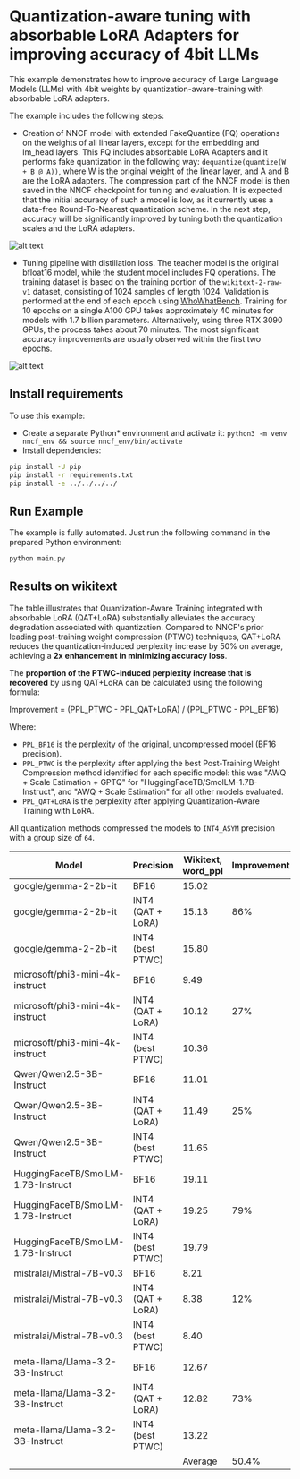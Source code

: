 # Quantization-aware tuning with absorbable LoRA Adapters for improving accuracy of 4bit LLMs

This example demonstrates how to improve accuracy of Large Language Models (LLMs) with 4bit weights by
quantization-aware-training with absorbable LoRA adapters.

The example includes the following steps:

- Creation of NNCF model with extended FakeQuantize (FQ) operations on the weights of all linear layers,
except for the embedding and lm_head layers. This FQ includes absorbable LoRA Adapters and it performs fake quantization
in the following way: `dequantize(quantize(W + B @ A))`, where W is the original weight of the linear layer,
and A and B are the LoRA adapters. The compression part of the NNCF model is then saved in the NNCF checkpoint for
tuning and evaluation. It is expected that the initial accuracy of such a model is low, as it currently uses
a data-free Round-To-Nearest quantization scheme. In the next step, accuracy will be significantly improved by tuning
both the quantization scales and the LoRA adapters.

![alt text](/examples/llm_compression/torch/qat_with_lora/pics/absorbable_lora_adapters.png)

- Tuning pipeline with distillation loss. The teacher model is the original bfloat16 model, while the student model
includes FQ operations. The training dataset is based on the training portion of the `wikitext-2-raw-v1` dataset,
consisting of 1024 samples of length 1024. Validation is performed at the end of each epoch using
[WhoWhatBench](https://github.com/openvinotoolkit/openvino.genai/tree/master/tools/who_what_benchmark).
Training for 10 epochs on a single A100 GPU takes approximately 40 minutes for models with 1.7 billion parameters.
Alternatively, using three RTX 3090 GPUs, the process takes about 70 minutes.
The most significant accuracy improvements are usually observed within the first two epochs.

![alt text](/examples/llm_compression/torch/qat_with_lora/pics/training_pipeline.png)

## Install requirements

To use this example:

- Create a separate Python* environment and activate it: `python3 -m venv nncf_env && source nncf_env/bin/activate`
- Install dependencies:

```bash
pip install -U pip
pip install -r requirements.txt
pip install -e ../../../../
```

## Run Example

The example is fully automated. Just run the following command in the prepared Python environment:

```bash
python main.py
```

## Results on wikitext

The table illustrates that Quantization-Aware Training integrated with absorbable LoRA (QAT+LoRA) substantially
alleviates the accuracy degradation associated with quantization. Compared to NNCF's prior leading
post-training weight compression (PTWC) techniques, QAT+LoRA reduces the quantization-induced perplexity
increase by 50% on average, achieving a **2x enhancement in minimizing accuracy loss**.

The **proportion of the PTWC-induced perplexity increase that is recovered** by using QAT+LoRA can be calculated
using the following formula:

Improvement = (PPL_PTWC - PPL_QAT+LoRA) / (PPL_PTWC - PPL_BF16)

Where:

- `PPL_BF16` is the perplexity of the original, uncompressed model (BF16 precision).
- `PPL_PTWC` is the perplexity after applying the best Post-Training Weight Compression method identified
for each specific model: this was "AWQ + Scale Estimation + GPTQ" for "HuggingFaceTB/SmolLM-1.7B-Instruct",
and "AWQ + Scale Estimation" for all other models evaluated.
- `PPL_QAT+LoRA` is the perplexity after applying Quantization-Aware Training with LoRA.

All quantization methods compressed the models to `INT4_ASYM` precision with a group size of `64`.

| Model                              | Precision         | Wikitext,<br>word_ppl | Improvement |
|------------------------------------|-------------------|-----------------------|-------------|
| google/gemma-2-2b-it               | BF16              | 15.02                 |             |
| google/gemma-2-2b-it               | INT4 (QAT + LoRA) | 15.13                 | 86%         |
| google/gemma-2-2b-it               | INT4 (best PTWC)  | 15.80                 |             |
| microsoft/phi3-mini-4k-instruct    | BF16              | 9.49                  |             |
| microsoft/phi3-mini-4k-instruct    | INT4 (QAT + LoRA) | 10.12                 | 27%         |
| microsoft/phi3-mini-4k-instruct    | INT4 (best PTWC)  | 10.36                 |             |
| Qwen/Qwen2.5-3B-Instruct           | BF16              | 11.01                 |             |
| Qwen/Qwen2.5-3B-Instruct           | INT4 (QAT + LoRA) | 11.49                 | 25%         |
| Qwen/Qwen2.5-3B-Instruct           | INT4 (best PTWC)  | 11.65                 |             |
| HuggingFaceTB/SmolLM-1.7B-Instruct | BF16              | 19.11                 |             |
| HuggingFaceTB/SmolLM-1.7B-Instruct | INT4 (QAT + LoRA) | 19.25                 | 79%         |
| HuggingFaceTB/SmolLM-1.7B-Instruct | INT4 (best PTWC)  | 19.79                 |             |
| mistralai/Mistral-7B-v0.3          | BF16              | 8.21                  |             |
| mistralai/Mistral-7B-v0.3          | INT4 (QAT + LoRA) | 8.38                  | 12%         |
| mistralai/Mistral-7B-v0.3          | INT4 (best PTWC)  | 8.40                  |             |
| meta-llama/Llama-3.2-3B-Instruct   | BF16              | 12.67                 |             |
| meta-llama/Llama-3.2-3B-Instruct   | INT4 (QAT + LoRA) | 12.82                 | 73%         |
| meta-llama/Llama-3.2-3B-Instruct   | INT4 (best PTWC)  | 13.22                 |             |
|                                    |                   |               Average | 50.4%       |
